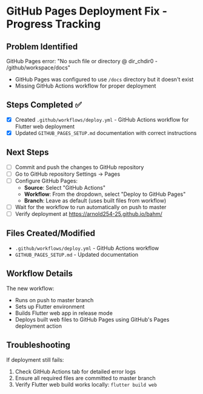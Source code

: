 # GitHub Pages Deployment Fix - Progress Tracking

## Problem Identified
GitHub Pages error: "No such file or directory @ dir_chdir0 - /github/workspace/docs"
- GitHub Pages was configured to use `/docs` directory but it doesn't exist
- Missing GitHub Actions workflow for proper deployment

## Steps Completed ✅
- [x] Created `.github/workflows/deploy.yml` - GitHub Actions workflow for Flutter web deployment
- [x] Updated `GITHUB_PAGES_SETUP.md` documentation with correct instructions

## Next Steps
- [ ] Commit and push the changes to GitHub repository
- [ ] Go to GitHub repository Settings → Pages
- [ ] Configure GitHub Pages:
  - **Source**: Select "GitHub Actions"
  - **Workflow**: From the dropdown, select "Deploy to GitHub Pages"
  - **Branch**: Leave as default (uses built files from workflow)
- [ ] Wait for the workflow to run automatically on push to master
- [ ] Verify deployment at https://arnold254-25.github.io/bahm/

## Files Created/Modified
- `.github/workflows/deploy.yml` - GitHub Actions workflow
- `GITHUB_PAGES_SETUP.md` - Updated documentation

## Workflow Details
The new workflow:
- Runs on push to master branch
- Sets up Flutter environment
- Builds Flutter web app in release mode
- Deploys built web files to GitHub Pages using GitHub's Pages deployment action

## Troubleshooting
If deployment still fails:
1. Check GitHub Actions tab for detailed error logs
2. Ensure all required files are committed to master branch
3. Verify Flutter web build works locally: `flutter build web`
